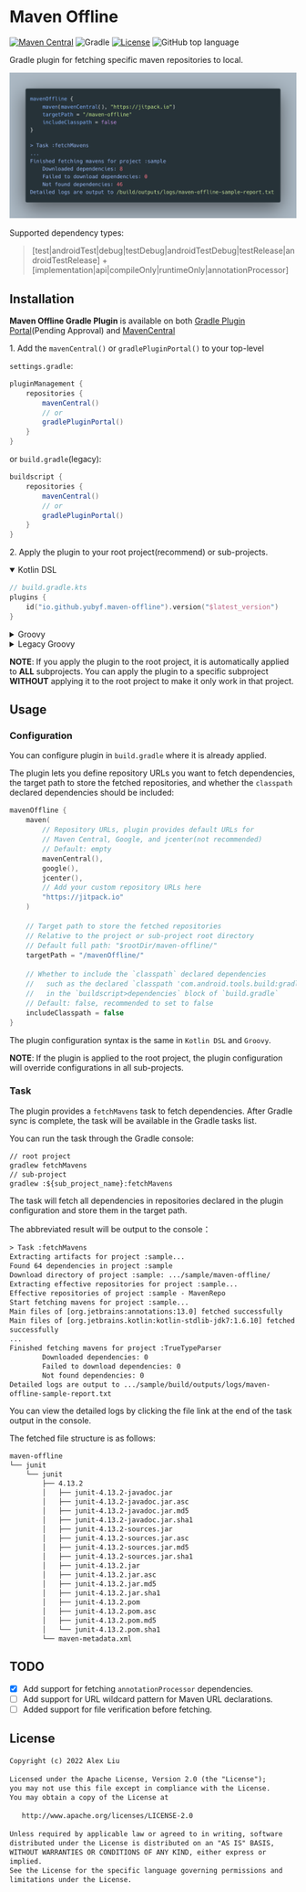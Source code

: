 # Maven Offline

[![Maven Central](https://img.shields.io/maven-central/v/io.github.yubyf.mavenoffline/maven-offline?color=informational&label=Maven%20Central)](https://search.maven.org/artifact/io.github.yubyf.mavenoffline/maven-offline)
![Gradle](https://img.shields.io/badge/Gradle_Version-5--7-red.svg?style=flat)
[![License](https://img.shields.io/github/license/Yubyf/maven-offline-gradle-plugin)](https://github.com/Yubyf/maven-offline-gradle-plugin/blob/master/LICENSE)
![GitHub top language](https://img.shields.io/github/languages/top/yubyf/maven-offline-gradle-plugin)

Gradle plugin for fetching specific maven repositories to local.

![MavenOffline](doc/maven-offline-sample.png)

Supported dependency types:
> [test|androidTest|debug|testDebug|androidTestDebug|testRelease|androidTestRelease]
> \+
> [implementation|api|compileOnly|runtimeOnly|annotationProcessor]

## Installation

**Maven Offline Gradle Plugin** is available on
both [Gradle Plugin Portal](https://plugins.gradle.org/plugin/io.github.yubyf.maven-offline)(Pending Approval)
and [MavenCentral](https://search.maven.org/artifact/io.github.yubyf.mavenoffline/maven-offline)

1\. Add the `mavenCentral()` or `gradlePluginPortal()` to your top-level

`settings.gradle`:

```groovy
pluginManagement {
    repositories {
        mavenCentral()
        // or
        gradlePluginPortal()
    }
}
```

or `build.gradle`(legacy):

```groovy
buildscript {
    repositories {
        mavenCentral()
        // or
        gradlePluginPortal()
    }
}
```

2\. Apply the plugin to your root project(recommend) or sub-projects.

<details open><summary>Kotlin DSL</summary>

```Kotlin
// build.gradle.kts
plugins {
    id("io.github.yubyf.maven-offline").version("$latest_version")
}
```

</details>

<details close><summary>Groovy</summary>

```groovy
// build.gradle
plugins {
    id 'io.github.yubyf.maven-offline' version '${latest_version}'
}
```

</details>

<details close><summary>Legacy Groovy</summary>

```groovy
// build.gradle
buildscript {
    //...
    dependencies {
        //...
        classpath 'io.github.yubyf.mavenoffline:maven-offline-gradle-plugin:${latest_version}'
    }
}
apply plugin: "io.github.yubyf.maven-offline"
```

</details>

**NOTE**: If you apply the plugin to the root project, it is automatically applied to **ALL** subprojects. You can apply
the plugin to a specific subproject **WITHOUT** applying it to the root project to make it only work in that project.

## Usage

### Configuration

You can configure plugin in `build.gradle` where it is already applied.

The plugin lets you define repository URLs you want to fetch dependencies, the target path to store the fetched
repositories, and whether the `classpath` declared dependencies should be included:

```Kotlin
mavenOffline {
    maven(
        // Repository URLs, plugin provides default URLs for
        // Maven Central, Google, and jcenter(not recommended)
        // Default: empty
        mavenCentral(),
        google(),
        jcenter(),
        // Add your custom repository URLs here
        "https://jitpack.io"
    )

    // Target path to store the fetched repositories
    // Relative to the project or sub-project root directory
    // Default full path: "$rootDir/maven-offline/"
    targetPath = "/mavenOffline/"

    // Whether to include the `classpath` declared dependencies
    //   such as the declared `classpath 'com.android.tools.build:gradle:x.y.z'`
    //   in the `buildscript>dependencies` block of `build.gradle`
    // Default: false, recommended to set to false
    includeClasspath = false
}
```

The plugin configuration syntax is the same in `Kotlin DSL` and `Groovy`.

**NOTE**: If the plugin is applied to the root project, the plugin configuration will override configurations in all
sub-projects.

### Task

The plugin provides a `fetchMavens` task to fetch dependencies. After Gradle sync is complete, the task will be
available in the Gradle tasks list.

You can run the task through the Gradle console:

```shell
// root project
gradlew fetchMavens
// sub-project
gradlew :${sub_project_name}:fetchMavens
```

The task will fetch all dependencies in repositories declared in the plugin configuration and store them in the target
path.

The abbreviated result will be output to the console：

```console
> Task :fetchMavens
Extracting artifacts for project :sample...
Found 64 dependencies in project :sample
Download directory of project :sample: .../sample/maven-offline/
Extracting effective repositories for project :sample...
Effective repositories of project :sample - MavenRepo
Start fetching mavens for project :sample...
Main files of [org.jetbrains:annotations:13.0] fetched successfully
Main files of [org.jetbrains.kotlin:kotlin-stdlib-jdk7:1.6.10] fetched successfully
...
Finished fetching mavens for project :TrueTypeParser
        Downloaded dependencies: 0
        Failed to download dependencies: 0
        Not found dependencies: 0
Detailed logs are output to .../sample/build/outputs/logs/maven-offline-sample-report.txt
```

You can view the detailed logs by clicking the file link at the end of the task output in the console.

The fetched file structure is as follows:

```console
maven-offline
└── junit
    └── junit
        ├── 4.13.2
        │   ├── junit-4.13.2-javadoc.jar
        │   ├── junit-4.13.2-javadoc.jar.asc
        │   ├── junit-4.13.2-javadoc.jar.md5
        │   ├── junit-4.13.2-javadoc.jar.sha1
        │   ├── junit-4.13.2-sources.jar
        │   ├── junit-4.13.2-sources.jar.asc
        │   ├── junit-4.13.2-sources.jar.md5
        │   ├── junit-4.13.2-sources.jar.sha1
        │   ├── junit-4.13.2.jar
        │   ├── junit-4.13.2.jar.asc
        │   ├── junit-4.13.2.jar.md5
        │   ├── junit-4.13.2.jar.sha1
        │   ├── junit-4.13.2.pom
        │   ├── junit-4.13.2.pom.asc
        │   ├── junit-4.13.2.pom.md5
        │   └── junit-4.13.2.pom.sha1
        └── maven-metadata.xml
```

## TODO

- [x] Add support for fetching `annotationProcessor` dependencies.
- [ ] Add support for URL wildcard pattern for Maven URL declarations.
- [ ] Added support for file verification before fetching.

## License

    Copyright (c) 2022 Alex Liu

    Licensed under the Apache License, Version 2.0 (the "License");
    you may not use this file except in compliance with the License.
    You may obtain a copy of the License at

       http://www.apache.org/licenses/LICENSE-2.0

    Unless required by applicable law or agreed to in writing, software
    distributed under the License is distributed on an "AS IS" BASIS,
    WITHOUT WARRANTIES OR CONDITIONS OF ANY KIND, either express or implied.
    See the License for the specific language governing permissions and
    limitations under the License.
